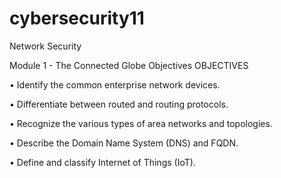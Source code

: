 # cybersecurity11



Network Security

Module 1 - The Connected Globe Objectives
OBJECTIVES

• Identify the common enterprise network devices.

• Differentiate between routed and routing protocols. 

• Recognize the various types of area networks and topologies. 

• Describe the Domain Name System (DNS) and FQDN.

• Define and classify Internet of Things (IoT).
